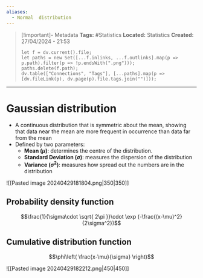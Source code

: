 ```yaml
---
aliases:
  - Normal  distribution
---
```

> [!important]- Metadata
> **Tags:** #Statistics 
> **Located:** Statistics
> **Created:** 27/04/2024 - 21:53
> ```dataviewjs
> let f = dv.current().file;
> let paths = new Set([...f.inlinks, ...f.outlinks].map(p => p.path).filter(p => !p.endsWith(".png")));
> paths.delete(f.path);
> dv.table(["Connections", "Tags"], [...paths].map(p => [dv.fileLink(p), dv.page(p).file.tags.join("")]));
> ```

___
# Gaussian distribution
- A continuous distribution that is symmetric about the mean, showing that data near the mean are more frequent in occurrence than data far from the mean
- Defined by two parameters:
    - **Mean ($\mu$)**: determines the centre of the distribution.
    - **Standard Deviation ($\sigma$)**: measures the dispersion of the distribution
    - **Variance ($\sigma^2$)**:  measures how spread out the numbers are in the distribution

![[Pasted image 20240429181804.png|350|350]]
## Probability density function
$$\frac{1}{\sigma\cdot \sqrt{ 2\pi }}\cdot \exp (-\frac{(x-\mu)^2}{2\sigma^2})$$

## Cumulative distribution function 

$$\phi\left( \frac{x-\mu}{\sigma} \right)$$

![[Pasted image 20240429182212.png|450|450]]


